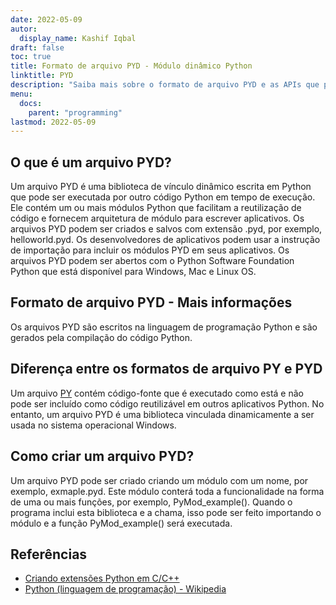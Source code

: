 ```yaml
---
date: 2022-05-09
autor:
  display_name: Kashif Iqbal
draft: false
toc: true
title: Formato de arquivo PYD - Módulo dinâmico Python
linktitle: PYD
description: "Saiba mais sobre o formato de arquivo PYD e as APIs que podem criar e abrir arquivos PYD."
menu:
  docs:
    parent: "programming"
lastmod: 2022-05-09
---
```


## O que é um arquivo PYD?

Um arquivo PYD é uma biblioteca de vínculo dinâmico escrita em Python que pode ser executada por outro código Python em tempo de execução. Ele contém um ou mais módulos Python que facilitam a reutilização de código e fornecem arquitetura de módulo para escrever aplicativos. Os arquivos PYD podem ser criados e salvos com extensão .pyd, por exemplo, helloworld.pyd. Os desenvolvedores de aplicativos podem usar a instrução de importação para incluir os módulos PYD em seus aplicativos. Os arquivos PYD podem ser abertos com o Python Software Foundation Python que está disponível para Windows, Mac e Linux OS.

## Formato de arquivo PYD - Mais informações

Os arquivos PYD são escritos na linguagem de programação Python e são gerados pela compilação do código Python.

## Diferença entre os formatos de arquivo PY e PYD

Um arquivo [PY](/pt/programming/py/) contém código-fonte que é executado como está e não pode ser incluído como código reutilizável em outros aplicativos Python. No entanto, um arquivo PYD é uma biblioteca vinculada dinamicamente a ser usada no sistema operacional Windows.

## Como criar um arquivo PYD?

Um arquivo PYD pode ser criado criando um módulo com um nome, por exemplo, exmaple.pyd. Este módulo conterá toda a funcionalidade na forma de uma ou mais funções, por exemplo, PyMod_example(). Quando o programa inclui esta biblioteca e a chama, isso pode ser feito importando o módulo e a função PyMod_example() será executada.

## Referências ##

* [Criando extensões Python em C/C++](https://sebsauvage.net/python/mingw.html)
* [Python (linguagem de programação) - Wikipedia](https://en.wikipedia.org/wiki/Python_(programming_language))

